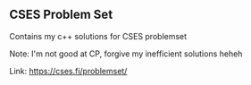 ## CSES Problem Set
Contains my c++ solutions for CSES problemset

Note: I'm not good at CP, forgive my inefficient solutions heheh

Link: https://cses.fi/problemset/
